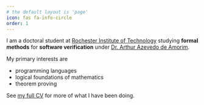 ```yaml
---
# the default layout is 'page'
icon: fas fa-info-circle
order: 1
---
```


I am a doctoral student at [Rochester Institute of Technology](https://www.rit.edu/computing/department-computer-science) studying **formal methods** for **software verification** under [Dr. Arthur Azevedo de Amorim](https://arthuraa.net/).

My primary interests are
- programming languages
- logical foundations of mathematics
- theorem proving

See [my full CV](/cv/) for more of what I have been doing.